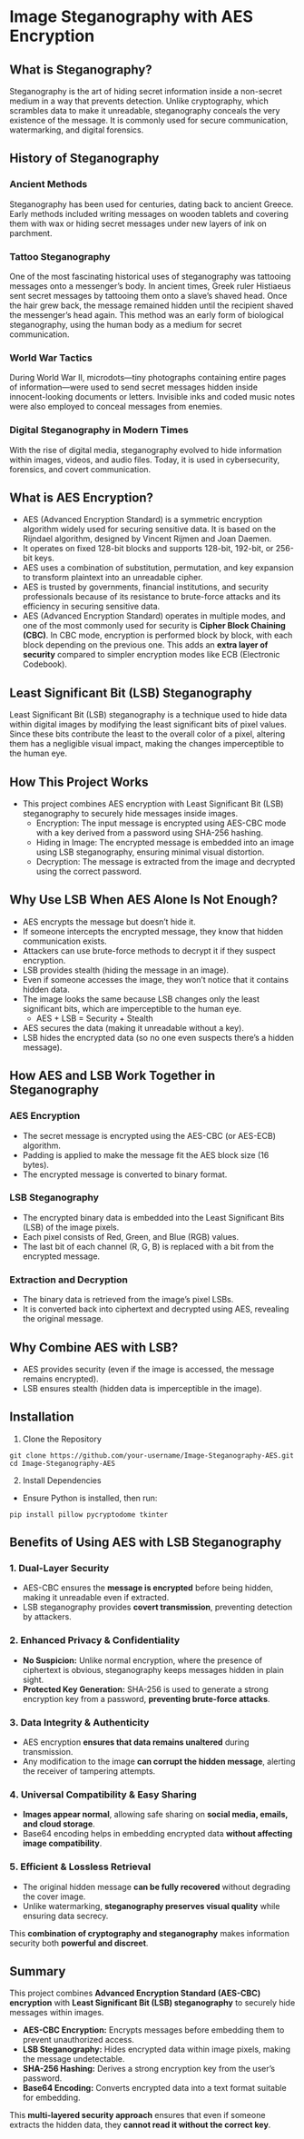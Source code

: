# Image Steganography with AES Encryption
## What is Steganography?
Steganography is the art of hiding secret information inside a non-secret medium in a way that prevents detection. Unlike cryptography, which scrambles data to make it unreadable, steganography conceals the very existence of the message. It is commonly used for secure communication, watermarking, and digital forensics.

## History of Steganography
### Ancient Methods
Steganography has been used for centuries, dating back to ancient Greece. Early methods included writing messages on wooden tablets and covering them with wax or hiding secret messages under new layers of ink on parchment.

### Tattoo Steganography
One of the most fascinating historical uses of steganography was tattooing messages onto a messenger’s body. In ancient times, Greek ruler Histiaeus sent secret messages by tattooing them onto a slave’s shaved head. Once the hair grew back, the message remained hidden until the recipient shaved the messenger’s head again. This method was an early form of biological steganography, using the human body as a medium for secret communication.

### World War Tactics
During World War II, microdots—tiny photographs containing entire pages of information—were used to send secret messages hidden inside innocent-looking documents or letters. Invisible inks and coded music notes were also employed to conceal messages from enemies.

### Digital Steganography in Modern Times
With the rise of digital media, steganography evolved to hide information within images, videos, and audio files. Today, it is used in cybersecurity, forensics, and covert communication.

## What is AES Encryption?
* AES (Advanced Encryption Standard) is a symmetric encryption algorithm widely used for securing sensitive data. It is based on the Rijndael algorithm, designed by Vincent Rijmen and Joan Daemen.
* It operates on fixed 128-bit blocks and supports 128-bit, 192-bit, or 256-bit keys.
* AES uses a combination of substitution, permutation, and key expansion to transform plaintext into an unreadable cipher.
* AES is trusted by governments, financial institutions, and security professionals because of its resistance to brute-force attacks and its efficiency in securing sensitive data.
* AES (Advanced Encryption Standard) operates in multiple modes, and one of the most commonly used for security is **Cipher Block Chaining (CBC)**. In CBC mode, encryption is performed block by block, with each block depending on the previous one. This adds an **extra layer of security** compared to simpler encryption modes like ECB (Electronic Codebook).

## Least Significant Bit (LSB) Steganography
Least Significant Bit (LSB) steganography is a technique used to hide data within digital images by modifying the least significant bits of pixel values. Since these bits contribute the least to the overall color of a pixel, altering them has a negligible visual impact, making the changes imperceptible to the human eye.

## How This Project Works
* This project combines AES encryption with Least Significant Bit (LSB) steganography to securely hide messages inside images.
  * Encryption: The input message is encrypted using AES-CBC mode with a key derived from a password using SHA-256 hashing.
  * Hiding in Image: The encrypted message is embedded into an image using LSB steganography, ensuring minimal visual distortion.
  * Decryption: The message is extracted from the image and decrypted using the correct password.

## Why Use LSB When AES Alone Is Not Enough?
* AES encrypts the message but doesn’t hide it.
* If someone intercepts the encrypted message, they know that hidden communication exists.
* Attackers can use brute-force methods to decrypt it if they suspect encryption.
* LSB provides stealth (hiding the message in an image).
* Even if someone accesses the image, they won’t notice that it contains hidden data.
* The image looks the same because LSB changes only the least significant bits, which are imperceptible to the human eye.
  * AES + LSB = Security + Stealth
* AES secures the data (making it unreadable without a key).</li>
* LSB hides the encrypted data (so no one even suspects there’s a hidden message).</li>

## How AES and LSB Work Together in Steganography
### AES Encryption
* The secret message is encrypted using the AES-CBC (or AES-ECB) algorithm.
* Padding is applied to make the message fit the AES block size (16 bytes).
* The encrypted message is converted to binary format.
### LSB Steganography
* The encrypted binary data is embedded into the Least Significant Bits (LSB) of the image pixels.
* Each pixel consists of Red, Green, and Blue (RGB) values.
* The last bit of each channel (R, G, B) is replaced with a bit from the encrypted message.
### Extraction and Decryption
* The binary data is retrieved from the image’s pixel LSBs.
* It is converted back into ciphertext and decrypted using AES, revealing the original message.

## Why Combine AES with LSB?
* AES provides security (even if the image is accessed, the message remains encrypted).</li>
* LSB ensures stealth (hidden data is imperceptible in the image).</li>

## Installation
1. Clone the Repository
```
git clone https://github.com/your-username/Image-Steganography-AES.git
cd Image-Steganography-AES
```
2. Install Dependencies
* Ensure Python is installed, then run:
 ```
pip install pillow pycryptodome tkinter
```



## Benefits of Using AES with LSB Steganography

### **1️. Dual-Layer Security**
- AES-CBC ensures the **message is encrypted** before being hidden, making it unreadable even if extracted.
- LSB steganography provides **covert transmission**, preventing detection by attackers.

### **2️. Enhanced Privacy & Confidentiality**
- **No Suspicion:** Unlike normal encryption, where the presence of ciphertext is obvious, steganography keeps messages hidden in plain sight.
- **Protected Key Generation:** SHA-256 is used to generate a strong encryption key from a password, **preventing brute-force attacks**.

### **3️. Data Integrity & Authenticity**
- AES encryption **ensures that data remains unaltered** during transmission.
- Any modification to the image **can corrupt the hidden message**, alerting the receiver of tampering attempts.

### **4️.  Universal Compatibility & Easy Sharing**
- **Images appear normal**, allowing safe sharing on **social media, emails, and cloud storage**.
- Base64 encoding helps in embedding encrypted data **without affecting image compatibility**.

### **5️. Efficient & Lossless Retrieval**
- The original hidden message **can be fully recovered** without degrading the cover image.
- Unlike watermarking, **steganography preserves visual quality** while ensuring data secrecy.

This **combination of cryptography and steganography** makes information security both **powerful and discreet**. 

## Summary  

This project combines **Advanced Encryption Standard (AES-CBC) encryption** with **Least Significant Bit (LSB) steganography** to securely hide messages within images.  

- **AES-CBC Encryption:** Encrypts messages before embedding them to prevent unauthorized access.  
- **LSB Steganography:** Hides encrypted data within image pixels, making the message undetectable.  
- **SHA-256 Hashing:** Derives a strong encryption key from the user’s password.  
- **Base64 Encoding:** Converts encrypted data into a text format suitable for embedding.  

This **multi-layered security approach** ensures that even if someone extracts the hidden data, they **cannot read it without the correct key**. 
